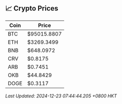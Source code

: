 ## 📈 Crypto Prices

| Coin | Price |
| ---- | ----- |
| BTC | $95015.8807 |
| ETH | $3269.3499 |
| BNB | $648.0972 |
| CRV | $0.8175 |
| ARB | $0.7451 |
| OKB | $44.8429 |
| DOGE | $0.3117 |

_Last Updated: 2024-12-23 07:44:44.205 +0800 HKT_
